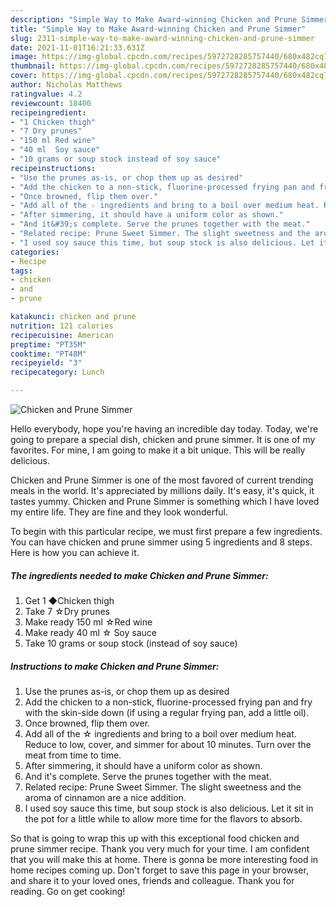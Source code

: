 ```yaml
---
description: "Simple Way to Make Award-winning Chicken and Prune Simmer"
title: "Simple Way to Make Award-winning Chicken and Prune Simmer"
slug: 2311-simple-way-to-make-award-winning-chicken-and-prune-simmer
date: 2021-11-01T16:21:33.631Z
image: https://img-global.cpcdn.com/recipes/5972728285757440/680x482cq70/chicken-and-prune-simmer-recipe-main-photo.jpg
thumbnail: https://img-global.cpcdn.com/recipes/5972728285757440/680x482cq70/chicken-and-prune-simmer-recipe-main-photo.jpg
cover: https://img-global.cpcdn.com/recipes/5972728285757440/680x482cq70/chicken-and-prune-simmer-recipe-main-photo.jpg
author: Nicholas Matthews
ratingvalue: 4.2
reviewcount: 18400
recipeingredient:
- "1 Chicken thigh"
- "7 Dry prunes"
- "150 ml Red wine"
- "40 ml  Soy sauce"
- "10 grams or soup stock instead of soy sauce"
recipeinstructions:
- "Use the prunes as-is, or chop them up as desired"
- "Add the chicken to a non-stick, fluorine-processed frying pan and fry with the skin-side down (if using a regular frying pan, add a little oil)."
- "Once browned, flip them over."
- "Add all of the ☆ ingredients and bring to a boil over medium heat. Reduce to low, cover, and simmer for about 10 minutes. Turn over the meat from time to time."
- "After simmering, it should have a uniform color as shown."
- "And it&#39;s complete. Serve the prunes together with the meat."
- "Related recipe: Prune Sweet Simmer. The slight sweetness and the aroma of cinnamon are a nice addition."
- "I used soy sauce this time, but soup stock is also delicious. Let it sit in the pot for a little while to allow more time for the flavors to absorb."
categories:
- Recipe
tags:
- chicken
- and
- prune

katakunci: chicken and prune 
nutrition: 121 calories
recipecuisine: American
preptime: "PT35M"
cooktime: "PT48M"
recipeyield: "3"
recipecategory: Lunch

---
```



![Chicken and Prune Simmer](https://img-global.cpcdn.com/recipes/5972728285757440/680x482cq70/chicken-and-prune-simmer-recipe-main-photo.jpg)

Hello everybody, hope you're having an incredible day today. Today, we're going to prepare a special dish, chicken and prune simmer. It is one of my favorites. For mine, I am going to make it a bit unique. This will be really delicious.

Chicken and Prune Simmer is one of the most favored of current trending meals in the world. It's appreciated by millions daily. It's easy, it's quick, it tastes yummy. Chicken and Prune Simmer is something which I have loved my entire life. They are fine and they look wonderful.




To begin with this particular recipe, we must first prepare a few ingredients. You can have chicken and prune simmer using 5 ingredients and 8 steps. Here is how you can achieve it.

<!--inarticleads1-->

##### The ingredients needed to make Chicken and Prune Simmer:

1. Get 1 ◆Chicken thigh
1. Take 7 ☆Dry prunes
1. Make ready 150 ml ☆Red wine
1. Make ready 40 ml ☆ Soy sauce
1. Take 10 grams or soup stock (instead of soy sauce)




<!--inarticleads2-->

##### Instructions to make Chicken and Prune Simmer:

1. Use the prunes as-is, or chop them up as desired
1. Add the chicken to a non-stick, fluorine-processed frying pan and fry with the skin-side down (if using a regular frying pan, add a little oil).
1. Once browned, flip them over.
1. Add all of the ☆ ingredients and bring to a boil over medium heat. Reduce to low, cover, and simmer for about 10 minutes. Turn over the meat from time to time.
1. After simmering, it should have a uniform color as shown.
1. And it&#39;s complete. Serve the prunes together with the meat.
1. Related recipe: Prune Sweet Simmer. The slight sweetness and the aroma of cinnamon are a nice addition.
1. I used soy sauce this time, but soup stock is also delicious. Let it sit in the pot for a little while to allow more time for the flavors to absorb.




So that is going to wrap this up with this exceptional food chicken and prune simmer recipe. Thank you very much for your time. I am confident that you will make this at home. There is gonna be more interesting food in home recipes coming up. Don't forget to save this page in your browser, and share it to your loved ones, friends and colleague. Thank you for reading. Go on get cooking!
